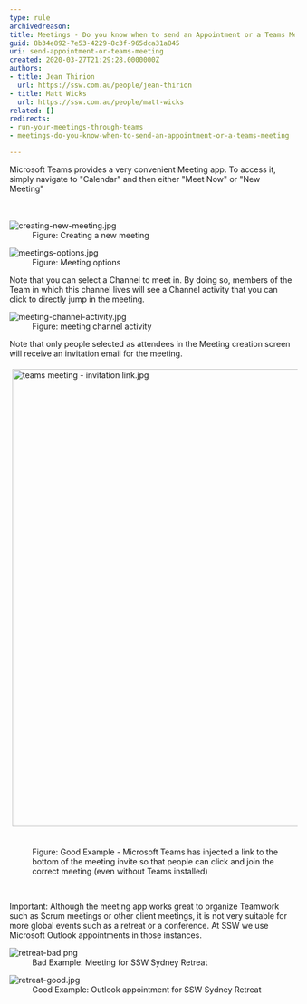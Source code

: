 ```yaml
---
type: rule
archivedreason: 
title: Meetings - Do you know when to send an Appointment or a Teams Meeting?
guid: 8b34e892-7e53-4229-8c3f-965dca31a845
uri: send-appointment-or-teams-meeting
created: 2020-03-27T21:29:28.0000000Z
authors:
- title: Jean Thirion
  url: https://ssw.com.au/people/jean-thirion
- title: Matt Wicks
  url: https://ssw.com.au/people/matt-wicks
related: []
redirects:
- run-your-meetings-through-teams
- meetings-do-you-know-when-to-send-an-appointment-or-a-teams-meeting

---
```



Microsoft Teams provides a very convenient Meeting app. To access it, simply navigate to &quot;Calendar&quot;&#160;and then either &quot;Meet Now&quot;&#160;or &quot;New Meeting&quot;<br>
<br><excerpt class='endintro'></excerpt><br>
<dl class="image"><dt><img src="/PublishingImages/creating-new-meeting.jpg" alt="creating-new-meeting.jpg" /></dt><dd>​Figure&#58; Creating a new meeting&#160;</dd></dl><dl class="image"><dt><img src="/PublishingImages/meetings-options.jpg" alt="meetings-options.jpg" /></dt><dd>Figure&#58; Meeting options</dd></dl><p>Note that you can select a Channel to meet in. By doing so, members of the Team in which this channel lives will see a Channel activity that you can click to directly jump in the meeting.<br></p><dl class="image"><dt><img src="/PublishingImages/meeting-channel-activity.jpg" alt="meeting-channel-activity.jpg" /></dt><dd>Figure&#58; meeting channel activity</dd></dl><p>Note that only people selected as attendees in the Meeting creation screen will receive an invitation email for the meeting.<br></p><p><img src="/SiteAssets/run-your-meetings-through-teams/teams%20meeting%20-%20invitation%20link.jpg" alt="teams meeting - invitation link.jpg" style="margin&#58;5px;width&#58;808px;" />&#160;</p><dd class="ssw15-rteElement-FigureGood">​​Figure&#58; Good Example - Microsoft Teams has injected a link to the bottom of the meeting invite so that people can click and join the correct meeting (even without Teams installed)<br></dd><p><br></p><p>Important&#58; Although the meeting app works great to organize Teamwork such as Scrum meetings or other client meetings, it is not very suitable for more global events such as a retreat or a conference. At SSW we use Microsoft Outlook appointments in those instances.
</p><dl class="badImage"><dt><img src="/PublishingImages/retreat-bad.png" alt="retreat-bad.png" /></dt><dd>Bad Example&#58; Meeting for SSW Sydney Retreat</dd></dl><dl class="goodImage"><dt><img src="/PublishingImages/retreat-good.jpg" alt="retreat-good.jpg" /></dt><dd>Good Example&#58; Outlook appointment for SSW Sydney Retreat<br></dd><p class="ssw15-rteElement-P"><br><br></p></dl>


